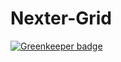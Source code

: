 # Nexter-Grid

[![Greenkeeper badge](https://badges.greenkeeper.io/EvilSpark/Nexter-Grid.svg)](https://greenkeeper.io/)

